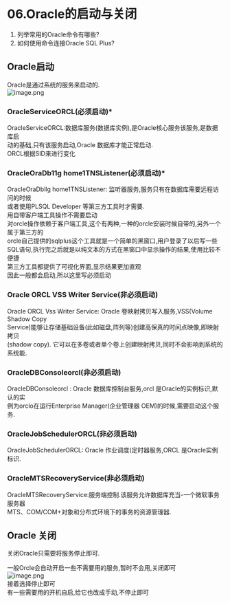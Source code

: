 # 06.Oracle的启动与关闭

1. 列举常用的Oracle命令有哪些?
1. 如何使用命令连接Oracle SQL Plus?

<a name="gX3bA"></a>
## Oracle启动
Oracle是通过系统的服务来启动的.<br />![image.png](https://cdn.nlark.com/yuque/0/2019/png/349894/1560829093571-f6d8ce7c-c4f6-49ea-ba38-336d69c3aa17.png#align=left&display=inline&height=245&name=image.png&originHeight=489&originWidth=1126&size=348851&status=done&width=563)

<a name="4Ppmn"></a>
### OracleServiceORCL(必须启动)*
OracleServiceORCL:数据库服务(数据库实例),是Oracle核心服务该服务,是数据库启<br />动的基础,只有该服务启动,Oracle 数据库才能正常启动.<br />ORCL根据SID来进行变化

<a name="NYB56"></a>
### OracleOraDb11g home1TNSListener(必须启动)*
OracleOraDbllg home1TNSListener: 监听器服务,服务只有在数据库需要远程访问的时候<br />或者使用PLSQL Developer 等第三方工具时才需要.<br />用自带客户端工具操作不需要启动<br />对orcle操作依赖于客户端工具,这个有两种,一种的orcle安装时候自带的,另外一个属于第三方的<br />orcle自己提供的sqlplus这个工具就是一个简单的黑窗口,用户登录了以后写一些SQL语句,执行完之后就是以纯文本的方式在黑窗口中显示操作的结果,使用比较不便捷<br />第三方工具都提供了可视化界面,显示结果更加直观<br />因此一般都会启动,所以这里写必须启动

<a name="Mrf2z"></a>
### Oracle ORCL VSS Writer Service(非必须启动)
Oracle ORCL Vss Writer Service: Oracle 卷映射拷贝写入服务,VSS(Volume Shadow Copy<br />Service)能够让存储基础设备(此如磁盘,阵列等)创建高保真的时间点映像,即映射拷贝<br />(shadow copy). 它可以在多卷或者单个卷上创建映射拷贝,同时不会影响到系统的系统能.
<a name="Dpo7Y"></a>
### OracleDBConsoleorcl(非必须启动)
OracleDBConsoleorcl : Oracle 数据库控制台服务,orcl 是Oracle的实例标识,默认的实<br />例为orclo在运行Enterprise Manager(企业管理器 OEM)的时候,需要启动这个服务.
<a name="8pZEV"></a>
### OracleJobSchedulerORCL(非必须启动)
OracleJobSchedulerORCL: Oracle 作业调度(定时器服务,ORCL 是Oracle实例标识.
<a name="oMimh"></a>
### OracleMTSRecoveryService(非必须启动)
OracleMTSRecoveryService:服务端控制.该服务允许数据库充当-一个微软事务服务器<br />MTS、COM/COM+对象和分布式环境下的事务的资源管理器.
<a name="14v2G"></a>
## 
<a name="uRV0s"></a>
## Oracle 关闭
关闭Oracle只需要将服务停止即可.

一般Orcle会自动开启一些不需要用的服务,暂时不会用,关闭即可<br />![image.png](https://cdn.nlark.com/yuque/0/2019/png/349894/1560829180174-b17e94ac-7ce6-498d-aa1f-716327a6dd83.png#align=left&display=inline&height=179&name=image.png&originHeight=358&originWidth=427&size=95562&status=done&width=213.5)<br />接着选择停止即可<br />有一些需要用的开机自启,给它也改成手动,不停止即可
